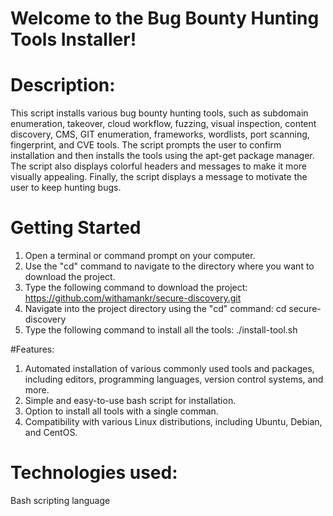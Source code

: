 # Welcome to the Bug Bounty Hunting Tools Installer!


# Description:
This script installs various bug bounty hunting tools, such as subdomain enumeration, takeover, cloud workflow, fuzzing, visual inspection, content discovery, CMS, GIT enumeration, frameworks, wordlists, port scanning, fingerprint, and CVE tools. The script prompts the user to confirm installation and then installs the tools using the apt-get package manager. The script also displays colorful headers and messages to make it more visually appealing. Finally, the script displays a message to motivate the user to keep hunting bugs.


# Getting Started
  1. Open a terminal or command prompt on your computer.
  2. Use the "cd" command to navigate to the directory where you want to download the project.
  3. Type the following command to download the project: https://github.com/withamankr/secure-discovery.git
  4. Navigate into the project directory using the "cd" command: cd secure-discovery
  5. Type the following command to install all the tools: ./install-tool.sh

#Features:
1. Automated installation of various commonly used tools and packages, including editors, programming languages, version control systems, and more.
2. Simple and easy-to-use bash script for installation.
3. Option to install all tools with a single comman.
4. Compatibility with various Linux distributions, including Ubuntu, Debian, and CentOS.


# Technologies used:
Bash scripting language

